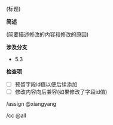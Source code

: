 (标题)

**简述**

(简要描述修改的内容和修改的原因)

**涉及分支**

* 5.3

**检查项**

- [ ] 预留字段id值以便后续添加
- [ ] 修改内容向后兼容(如果修改了字段id值)

/assign @xiangyang

/cc @all
